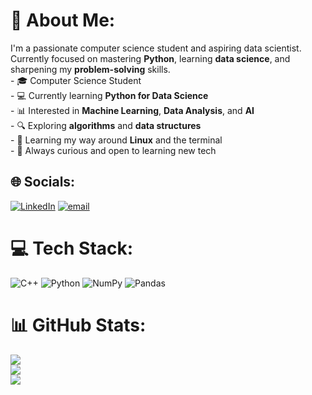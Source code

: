 # 💫 About Me:
I'm a passionate computer science student and aspiring data scientist.  <br>Currently focused on mastering **Python**, learning **data science**, and sharpening my **problem-solving** skills.<br>- 🎓 Computer Science Student<br>- 💻 Currently learning **Python for Data Science**<br>- 📊 Interested in **Machine Learning**, **Data Analysis**, and **AI**<br>- 🔍 Exploring **algorithms** and **data structures**<br>- 🐧 Learning my way around **Linux** and the terminal<br>- 🌱 Always curious and open to learning new tech


## 🌐 Socials:
[![LinkedIn](https://img.shields.io/badge/LinkedIn-%230077B5.svg?logo=linkedin&logoColor=white)](https://linkedin.com/in/www.linkedin.com/in/moein-razmi) [![email](https://img.shields.io/badge/Email-D14836?logo=gmail&logoColor=white)](mailto:moein.razmi.dev@gmail.com) 

# 💻 Tech Stack:
![C++](https://img.shields.io/badge/c++-%2300599C.svg?style=plastic&logo=c%2B%2B&logoColor=white) ![Python](https://img.shields.io/badge/python-3670A0?style=plastic&logo=python&logoColor=ffdd54) ![NumPy](https://img.shields.io/badge/numpy-%23013243.svg?style=plastic&logo=numpy&logoColor=white) ![Pandas](https://img.shields.io/badge/pandas-%23150458.svg?style=plastic&logo=pandas&logoColor=white)
# 📊 GitHub Stats:
![](https://github-readme-stats.vercel.app/api?username=Moeinrzm&theme=great-gatsby&hide_border=false&include_all_commits=false&count_private=false)<br/>
![](https://nirzak-streak-stats.vercel.app/?user=Moeinrzm&theme=great-gatsby&hide_border=false)<br/>
![](https://github-readme-stats.vercel.app/api/top-langs/?username=Moeinrzm&theme=great-gatsby&hide_border=false&include_all_commits=false&count_private=false&layout=compact)

<!-- Proudly created with GPRM ( https://gprm.itsvg.in ) -->
